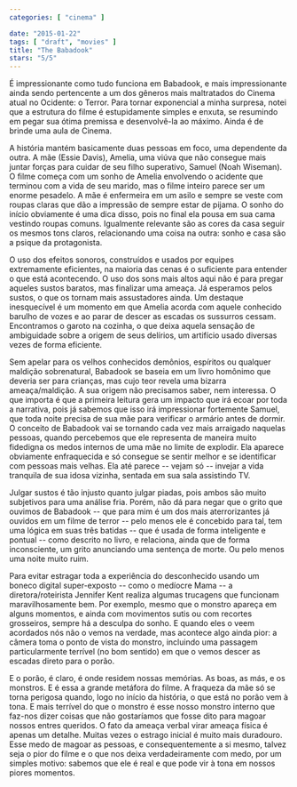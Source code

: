 ```yaml
---
categories: [ "cinema" ]

date: "2015-01-22"
tags: [ "draft", "movies" ]
title: "The Babadook"
stars: "5/5"
---
```

É impressionante como tudo funciona em Babadook, e mais impressionante ainda sendo pertencente a um dos gêneros mais maltratados do Cinema atual no Ocidente: o Terror. Para tornar exponencial a minha surpresa, notei que a estrutura do filme é estupidamente simples e enxuta, se resumindo em pegar sua ótima premissa e desenvolvê-la ao máximo. Ainda é de brinde uma aula de Cinema.

A história mantém basicamente duas pessoas em foco, uma dependente da outra. A mãe (Essie Davis), Amelia, uma viúva que não consegue mais juntar forças para cuidar de seu filho superativo, Samuel (Noah Wiseman). O filme começa com um sonho de Amelia envolvendo o acidente que terminou com a vida de seu marido, mas o filme inteiro parece ser um enorme pesadelo. A mãe é enfermeira em um asilo e sempre se veste com roupas claras que dão a impressão de sempre estar de pijama. O sonho do início obviamente é uma dica disso, pois no final ela pousa em sua cama vestindo roupas comuns. Igualmente relevante são as cores da casa seguir os mesmos tons claros, relacionando uma coisa na outra: sonho e casa são a psique da protagonista.

O uso dos efeitos sonoros, construídos e usados por equipes extremamente eficientes, na maioria das cenas é o suficiente para entender o que está acontecendo. O uso dos sons mais altos aqui não é para pregar aqueles sustos baratos, mas finalizar uma ameaça. Já esperamos pelos sustos, o que os tornam mais assustadores ainda. Um destaque inesquecível é um momento em que Amelia acorda com aquele conhecido barulho de vozes e ao parar de descer as escadas os sussurros cessam. Encontramos o garoto na cozinha, o que deixa aquela sensação de ambiguidade sobre a origem de seus delírios, um artifício usado diversas vezes de forma eficiente.

Sem apelar para os velhos conhecidos demônios, espíritos ou qualquer maldição sobrenatural, Babadook se baseia em um livro homônimo que deveria ser para crianças, mas cujo teor revela uma bizarra ameaça/maldição. A sua origem não precisamos saber, nem interessa. O que importa é que a primeira leitura gera um impacto que irá ecoar por toda a narrativa, pois já sabemos que isso irá impressionar fortemente Samuel, que toda noite precisa de sua mãe para verificar o armário antes de dormir. O conceito de Babadook vai se tornando cada vez mais arraigado naquelas pessoas, quando percebemos que ele representa de maneira muito fidedigna os medos internos de uma mãe no limite de explodir. Ela aparece obviamente enfraquecida e só consegue se sentir melhor e se identificar com pessoas mais velhas. Ela até parece -- vejam só -- invejar a vida tranquila de sua idosa vizinha, sentada em sua sala assistindo TV.

Julgar sustos é tão injusto quanto julgar piadas, pois ambos são muito subjetivos para uma análise fria. Porém, não dá para negar que o grito que ouvimos de Babadook -- que para mim é um dos mais aterrorizantes já ouvidos em um filme de terror -- pelo menos ele é concebido para tal, tem uma lógica em suas três batidas -- que é usada de forma inteligente e pontual -- como descrito no livro, e relaciona, ainda que de forma inconsciente, um grito anunciando uma sentença de morte. Ou pelo menos uma noite muito ruim.

Para evitar estragar toda a experiência do desconhecido usando um boneco digital super-exposto -- como o medíocre Mama -- a diretora/roteirista Jennifer Kent realiza algumas trucagens que funcionam maravilhosamente bem. Por exemplo, mesmo que o monstro apareça em alguns momentos, e ainda com movimentos sutis ou com recortes grosseiros, sempre há a desculpa do sonho. E quando eles o veem acordados nós não o vemos na verdade, mas acontece algo ainda pior: a câmera toma o ponto de vista do monstro, incluindo uma passagem particularmente terrível (no bom sentido) em que o vemos descer as escadas direto para o porão.

E o porão, é claro, é onde residem nossas memórias. As boas, as más, e os monstros. E é essa a grande metáfora do filme. A fraqueza da mãe só se torna perigosa quando, logo no início da história, o que está no porão vem à tona. E mais terrível do que o monstro é esse nosso monstro interno que faz-nos dizer coisas que não gostaríamos que fosse dito para magoar nossos entres queridos. O fato da ameaça verbal virar ameaça física é apenas um detalhe. Muitas vezes o estrago inicial é muito mais duradouro. Esse medo de magoar as pessoas, e consequentemente a si mesmo, talvez seja o pior do filme e o que nos deixa verdadeiramente com medo, por um simples motivo: sabemos que ele é real e que pode vir à tona em nossos piores momentos.
